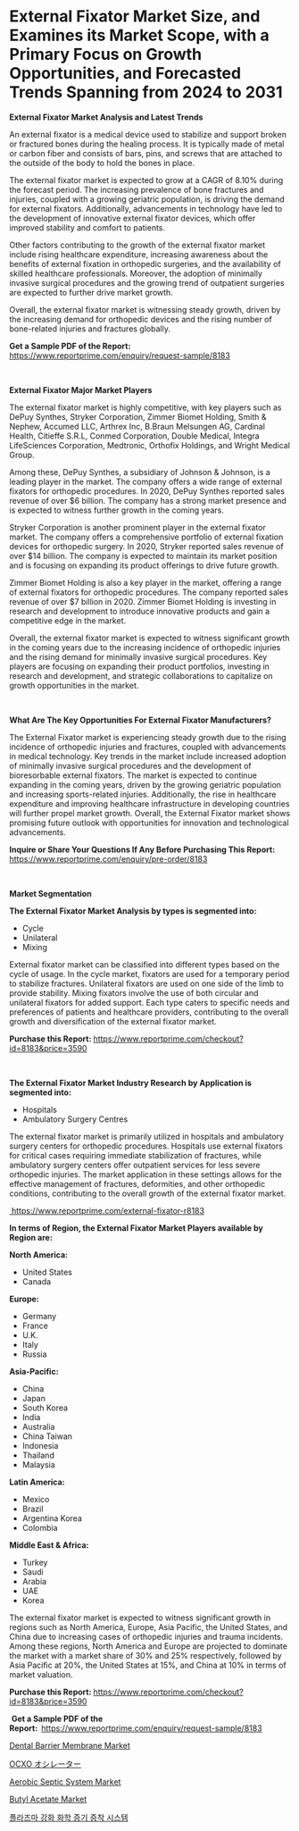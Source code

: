 <p><h1>External Fixator Market Size, and Examines its Market Scope, with a Primary Focus on Growth Opportunities, and Forecasted Trends Spanning from 2024 to 2031</h1></p><p><strong>External Fixator Market Analysis and Latest Trends</strong></p>
<p><p>An external fixator is a medical device used to stabilize and support broken or fractured bones during the healing process. It is typically made of metal or carbon fiber and consists of bars, pins, and screws that are attached to the outside of the body to hold the bones in place.</p><p>The external fixator market is expected to grow at a CAGR of 8.10% during the forecast period. The increasing prevalence of bone fractures and injuries, coupled with a growing geriatric population, is driving the demand for external fixators. Additionally, advancements in technology have led to the development of innovative external fixator devices, which offer improved stability and comfort to patients.</p><p>Other factors contributing to the growth of the external fixator market include rising healthcare expenditure, increasing awareness about the benefits of external fixation in orthopedic surgeries, and the availability of skilled healthcare professionals. Moreover, the adoption of minimally invasive surgical procedures and the growing trend of outpatient surgeries are expected to further drive market growth.</p><p>Overall, the external fixator market is witnessing steady growth, driven by the increasing demand for orthopedic devices and the rising number of bone-related injuries and fractures globally.</p></p>
<p><strong>Get a Sample PDF of the Report:&nbsp;</strong> <a href="https://www.reportprime.com/enquiry/request-sample/8183">https://www.reportprime.com/enquiry/request-sample/8183</a></p>
<p>&nbsp;</p>
<p><strong>External Fixator Major Market Players</strong></p>
<p><p>The external fixator market is highly competitive, with key players such as DePuy Synthes, Stryker Corporation, Zimmer Biomet Holding, Smith & Nephew, Accumed LLC, Arthrex Inc, B.Braun Melsungen AG, Cardinal Health, Citieffe S.R.L, Conmed Corporation, Double Medical, Integra LifeSciences Corporation, Medtronic, Orthofix Holdings, and Wright Medical Group.</p><p>Among these, DePuy Synthes, a subsidiary of Johnson & Johnson, is a leading player in the market. The company offers a wide range of external fixators for orthopedic procedures. In 2020, DePuy Synthes reported sales revenue of over $6 billion. The company has a strong market presence and is expected to witness further growth in the coming years.</p><p>Stryker Corporation is another prominent player in the external fixator market. The company offers a comprehensive portfolio of external fixation devices for orthopedic surgery. In 2020, Stryker reported sales revenue of over $14 billion. The company is expected to maintain its market position and is focusing on expanding its product offerings to drive future growth.</p><p>Zimmer Biomet Holding is also a key player in the market, offering a range of external fixators for orthopedic procedures. The company reported sales revenue of over $7 billion in 2020. Zimmer Biomet Holding is investing in research and development to introduce innovative products and gain a competitive edge in the market.</p><p>Overall, the external fixator market is expected to witness significant growth in the coming years due to the increasing incidence of orthopedic injuries and the rising demand for minimally invasive surgical procedures. Key players are focusing on expanding their product portfolios, investing in research and development, and strategic collaborations to capitalize on growth opportunities in the market.</p></p>
<p>&nbsp;</p>
<p><strong>What Are The Key Opportunities For External Fixator Manufacturers?</strong></p>
<p><p>The External Fixator market is experiencing steady growth due to the rising incidence of orthopedic injuries and fractures, coupled with advancements in medical technology. Key trends in the market include increased adoption of minimally invasive surgical procedures and the development of bioresorbable external fixators. The market is expected to continue expanding in the coming years, driven by the growing geriatric population and increasing sports-related injuries. Additionally, the rise in healthcare expenditure and improving healthcare infrastructure in developing countries will further propel market growth. Overall, the External Fixator market shows promising future outlook with opportunities for innovation and technological advancements.</p></p>
<p><strong>Inquire or Share Your Questions If Any Before Purchasing This Report:</strong> <a href="https://www.reportprime.com/enquiry/pre-order/8183">https://www.reportprime.com/enquiry/pre-order/8183</a></p>
<p>&nbsp;</p>
<p><strong>Market Segmentation</strong></p>
<p><strong>The External Fixator Market Analysis by types is segmented into:</strong></p>
<p><ul><li>Cycle</li><li>Unilateral</li><li>Mixing</li></ul></p>
<p><p>External fixator market can be classified into different types based on the cycle of usage. In the cycle market, fixators are used for a temporary period to stabilize fractures. Unilateral fixators are used on one side of the limb to provide stability. Mixing fixators involve the use of both circular and unilateral fixators for added support. Each type caters to specific needs and preferences of patients and healthcare providers, contributing to the overall growth and diversification of the external fixator market.</p></p>
<p><strong>Purchase this Report:&nbsp;</strong><a href="https://www.reportprime.com/checkout?id=8183&price=3590">https://www.reportprime.com/checkout?id=8183&price=3590</a></p>
<p>&nbsp;</p>
<p><strong>The External Fixator Market Industry Research by Application is segmented into:</strong></p>
<p><ul><li>Hospitals</li><li>Ambulatory Surgery Centres</li></ul></p>
<p><p>The external fixator market is primarily utilized in hospitals and ambulatory surgery centers for orthopedic procedures. Hospitals use external fixators for critical cases requiring immediate stabilization of fractures, while ambulatory surgery centers offer outpatient services for less severe orthopedic injuries. The market application in these settings allows for the effective management of fractures, deformities, and other orthopedic conditions, contributing to the overall growth of the external fixator market.</p></p>
<p><a href="https://www.reportprime.com/external-fixator-r8183">&nbsp;https://www.reportprime.com/external-fixator-r8183</a></p>
<p><strong>In terms of Region, the External Fixator Market Players available by Region are:</strong></p>
<p>
    <p> <strong> North America: </strong>
        <ul>
            <li>United States</li>
            <li>Canada</li>
        </ul>
        </p> 
    <p> <strong> Europe: </strong>
        <ul>
            <li>Germany</li>
            <li>France</li>
            <li>U.K.</li>
            <li>Italy</li>
            <li>Russia</li>
        </ul>
        </p> 
    <p> <strong> Asia-Pacific: </strong>
        <ul>
            <li>China</li>
            <li>Japan</li>
            <li>South Korea</li>
            <li>India</li>
            <li>Australia</li>
            <li>China Taiwan</li>
            <li>Indonesia</li>
            <li>Thailand</li>
            <li>Malaysia</li>
        </ul>
        </p> 
    <p> <strong> Latin America: </strong>
        <ul>
            <li>Mexico</li>
            <li>Brazil</li>
            <li>Argentina Korea</li>
            <li>Colombia</li>
        </ul>
        </p> 
    <p> <strong> Middle East & Africa: </strong>
        <ul>
            <li>Turkey</li>
            <li>Saudi</li>
            <li>Arabia</li>
            <li>UAE</li>
            <li>Korea</li>
        </ul>
    </p>
    </p>
<p><p>The external fixator market is expected to witness significant growth in regions such as North America, Europe, Asia Pacific, the United States, and China due to increasing cases of orthopedic injuries and trauma incidents. Among these regions, North America and Europe are projected to dominate the market with a market share of 30% and 25% respectively, followed by Asia Pacific at 20%, the United States at 15%, and China at 10% in terms of market valuation.</p></p>
<p><strong>Purchase this Report: </strong><a href="https://www.reportprime.com/checkout?id=8183&price=3590">https://www.reportprime.com/checkout?id=8183&price=3590</a></p>
<p>&nbsp;<strong>Get a Sample PDF of the Report:&nbsp;&nbsp;</strong><a href="https://www.reportprime.com/enquiry/request-sample/8183">https://www.reportprime.com/enquiry/request-sample/8183</a></p>
<p><strong></strong></p>
<p><p><a href="https://github.com/Sherrillcrooksxa8i18ucf2m/Market-Research-Report-List-2/blob/main/dental-barrier-membrane-market.md">Dental Barrier Membrane Market</a></p><p><a href="https://github.com/hwbcz413288296/Market-Research-Report-List-1/blob/main/335384634529.md">OCXO オシレーター</a></p><p><a href="https://view.publitas.com/reportprime-1/aerobic-septic-system-market-competitive-analysis-market-trends-and-forecast-to-2031/">Aerobic Septic System Market</a></p><p><a href="https://issuu.com/reportprime-2/docs/butyl-acetate-market-size-2030.pptx">Butyl Acetate Market</a></p><p><a href="https://medium.com/@koreycrooks2022/%ED%94%8C%EB%9D%BC%EC%A6%88%EB%A7%88-%EA%B0%9C%EC%84%A0-%ED%99%94%ED%95%99-%EA%B8%B0%EC%83%81-%EC%A6%9D%EC%B0%A9-%EC%8B%9C%EC%8A%A4%ED%85%9C-%EC%8B%9C%EC%9E%A5%EC%9D%84-%EB%B6%84%EC%84%9D-%EA%B8%80%EB%A1%9C%EB%B2%8C-%EC%82%B0%EC%97%85-%EC%A0%84%EB%A7%9D-%EB%B0%8F-%EC%98%88%EC%B8%A1-2024%EB%85%84%EB%B6%80%ED%84%B0-2031%EB%85%84%EA%B9%8C%EC%A7%80-584e024c945a">플라즈마 강화 화학 증기 증착 시스템</a></p></p>